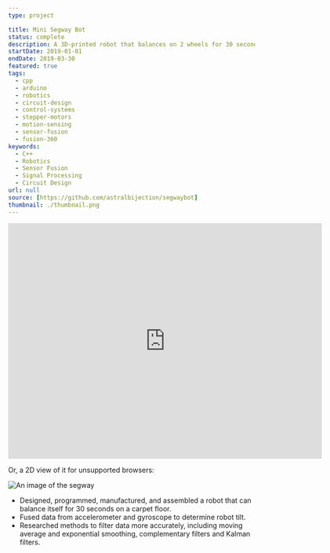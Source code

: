 ```yaml
---
type: project

title: Mini Segway Bot
status: complete
description: A 3D-printed robot that balances on 2 wheels for 30 seconds
startDate: 2019-01-01
endDate: 2019-03-30
featured: true
tags:
  - cpp
  - arduino
  - robotics
  - circuit-design
  - control-systems
  - stepper-motors
  - motion-sensing
  - sensor-fusion
  - fusion-360
keywords:
  - C++
  - Robotics
  - Sensor Fusion
  - Signal Processing
  - Circuit Design
url: null
source: [https://github.com/astralbijection/segwaybot]
thumbnail: ./thumbnail.png
---
```


<iframe src="https://myhub.autodesk360.com/ue28d9dcb/shares/public/SH56a43QTfd62c1cd9686d80bb35b151eaf5?mode=embed" width="640" height="480" allowfullscreen="true" webkitallowfullscreen="true" mozallowfullscreen="true" title="The robot, in 3D" frameborder="0"></iframe>

Or, a 2D view of it for unsupported browsers:

![An image of the segway](./thumbnail.png)

- Designed, programmed, manufactured, and assembled a robot that can balance
  itself for 30 seconds on a carpet floor.
- Fused data from accelerometer and gyroscope to determine robot tilt.
- Researched methods to filter data more accurately, including moving average
  and exponential smoothing, complementary filters and Kalman filters.
